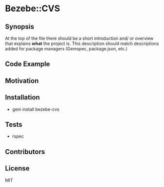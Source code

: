 # Bezebe::CVS

## Synopsis

At the top of the file there should be a short introduction and/ or overview that explains **what** the project is. This description should match descriptions added for package managers (Gemspec, package.json, etc.)

## Code Example

## Motivation

## Installation

* gem install bezebe-cvs

## Tests

* rspec

## Contributors

## License

MIT
